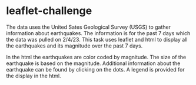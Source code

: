 # leaflet-challenge
The data uses the United Sates Geological Survey (USGS) to gather information about earthquakes. The information is for the past 7 days which the data was pulled on 2/4/23.  This task uses leaflet and html to display all the earthquakes and its magnitude over the past 7 days. 

In the html the earthquakes are color coded by magnitude. The size of the earthquake is based on the magnitude.  Additional information about the earthquake can be found by clicking on the dots.  A legend is provided for the display in the html.  
